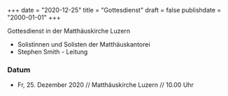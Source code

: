 ﻿+++
date = "2020-12-25"
title = "Gottesdienst"
draft = false
publishdate = "2000-01-01"
+++

Gottesdienst in der Matthäuskirche Luzern

* Solistinnen und Solisten der Matthäuskantorei
* Stephen Smith - Leitung


### Datum

* Fr, 25. Dezember 2020 // Matthäuskirche Luzern // 10.00 Uhr
